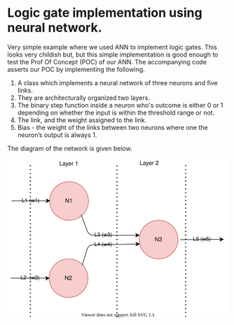 # Logic gate implementation using neural network.
Very simple example where we used ANN to implement logic gates. This looks very childish but, but this simple
implementation is good enough to test the Prof Of Concept (POC) of our ANN. The accompanying code asserts 
our POC by implementing the following.
1. A class which implements a neural network of three neurons and five links.
2. They are architecturally organized two layers.
2. The binary step function inside a neuron who's outcome is either 0 or 1 depending on whether the input is within the threshold range or not.
3. The link, and the weight assigned to the link.
4. Bias - the weight of the links between two neurons where one the neuron’s output is always 1.

The diagram of the network is given below.

![neural network implementing the gates](../images/ann.svg)
  

